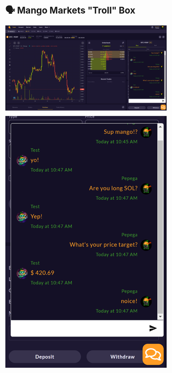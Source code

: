 # 🗣 Mango Markets "Troll" Box

![](<../../.gitbook/assets/image (12) (1) (1) (1).png>)

![](<../../.gitbook/assets/image (6) (1) (1) (1) (1).png>)
